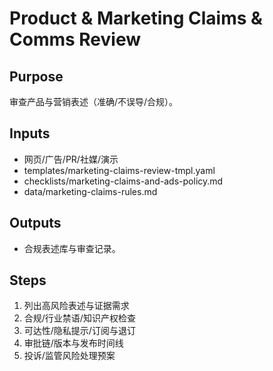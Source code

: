 # Product & Marketing Claims & Comms Review

## Purpose

审查产品与营销表述（准确/不误导/合规）。

## Inputs

- 网页/广告/PR/社媒/演示
- templates/marketing-claims-review-tmpl.yaml
- checklists/marketing-claims-and-ads-policy.md
- data/marketing-claims-rules.md

## Outputs

- 合规表述库与审查记录。

## Steps

1. 列出高风险表述与证据需求
2. 合规/行业禁语/知识产权检查
3. 可达性/隐私提示/订阅与退订
4. 审批链/版本与发布时间线
5. 投诉/监管风险处理预案
